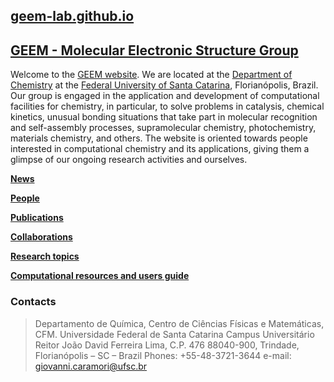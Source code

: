 ## [geem-lab.github.io](https://geem-lab.github.io/)

## [GEEM - Molecular Electronic Structure Group](https://geem-lab.github.io/)

Welcome to the [GEEM website](https://geem-lab.github.io/). We are located at the [Department of Chemistry](https://qmc.ufsc.br/) at the [Federal University of Santa Catarina](https://ufsc.br/), Florianópolis, Brazil. Our group is engaged in the application and development of computational facilities for chemistry, in particular, to solve problems in catalysis, chemical kinetics, unusual bonding situations that take part in molecular recognition and self-assembly processes, supramolecular chemistry, photochemistry, materials chemistry, and others. The website is oriented towards people interested in computational chemistry and its applications, giving them a glimpse of our ongoing research activities and ourselves.

**[News](news.md)**

**[People](people.md)**

**[Publications](publications.md)**

**[Collaborations](collaborations.md)**

**[Research topics](research.md)**

**[Computational resources and users guide]()**


### Contacts
> Departamento de Química, Centro de Ciências Físicas e Matemáticas, CFM.
> Universidade Federal de Santa Catarina
> Campus Universitário Reitor João David Ferreira Lima, C.P. 476 88040-900,
> Trindade, Florianópolis – SC – Brazil
> Phones: +55-48-3721-3644
> e-mail: giovanni.caramori@ufsc.br


